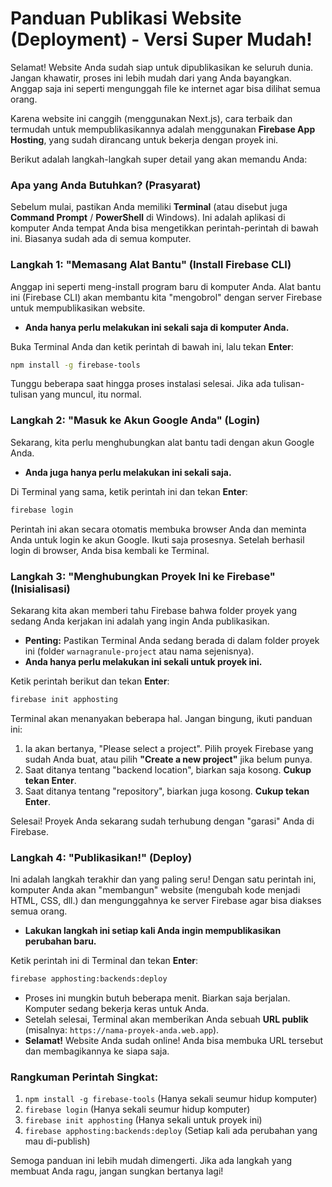 # Panduan Publikasi Website (Deployment) - Versi Super Mudah!

Selamat! Website Anda sudah siap untuk dipublikasikan ke seluruh dunia. Jangan khawatir, proses ini lebih mudah dari yang Anda bayangkan. Anggap saja ini seperti mengunggah file ke internet agar bisa dilihat semua orang.

Karena website ini canggih (menggunakan Next.js), cara terbaik dan termudah untuk mempublikasikannya adalah menggunakan **Firebase App Hosting**, yang sudah dirancang untuk bekerja dengan proyek ini.

Berikut adalah langkah-langkah super detail yang akan memandu Anda:

### Apa yang Anda Butuhkan? (Prasyarat)

Sebelum mulai, pastikan Anda memiliki **Terminal** (atau disebut juga **Command Prompt** / **PowerShell** di Windows). Ini adalah aplikasi di komputer Anda tempat Anda bisa mengetikkan perintah-perintah di bawah ini. Biasanya sudah ada di semua komputer.

### Langkah 1: "Memasang Alat Bantu" (Install Firebase CLI)

Anggap ini seperti meng-install program baru di komputer Anda. Alat bantu ini (Firebase CLI) akan membantu kita "mengobrol" dengan server Firebase untuk mempublikasikan website.

*   **Anda hanya perlu melakukan ini sekali saja di komputer Anda.**

Buka Terminal Anda dan ketik perintah di bawah ini, lalu tekan **Enter**:
```bash
npm install -g firebase-tools
```
Tunggu beberapa saat hingga proses instalasi selesai. Jika ada tulisan-tulisan yang muncul, itu normal.

### Langkah 2: "Masuk ke Akun Google Anda" (Login)

Sekarang, kita perlu menghubungkan alat bantu tadi dengan akun Google Anda.

*   **Anda juga hanya perlu melakukan ini sekali saja.**

Di Terminal yang sama, ketik perintah ini dan tekan **Enter**:
```bash
firebase login
```
Perintah ini akan secara otomatis membuka browser Anda dan meminta Anda untuk login ke akun Google. Ikuti saja prosesnya. Setelah berhasil login di browser, Anda bisa kembali ke Terminal.

### Langkah 3: "Menghubungkan Proyek Ini ke Firebase" (Inisialisasi)

Sekarang kita akan memberi tahu Firebase bahwa folder proyek yang sedang Anda kerjakan ini adalah yang ingin Anda publikasikan.

*   **Penting:** Pastikan Terminal Anda sedang berada di dalam folder proyek ini (folder `warnagranule-project` atau nama sejenisnya).
*   **Anda hanya perlu melakukan ini sekali untuk proyek ini.**

Ketik perintah berikut dan tekan **Enter**:
```bash
firebase init apphosting
```
Terminal akan menanyakan beberapa hal. Jangan bingung, ikuti panduan ini:
1.  Ia akan bertanya, "Please select a project". Pilih proyek Firebase yang sudah Anda buat, atau pilih **"Create a new project"** jika belum punya.
2.  Saat ditanya tentang "backend location", biarkan saja kosong. **Cukup tekan Enter**.
3.  Saat ditanya tentang "repository", biarkan juga kosong. **Cukup tekan Enter**.

Selesai! Proyek Anda sekarang sudah terhubung dengan "garasi" Anda di Firebase.

### Langkah 4: "Publikasikan!" (Deploy)

Ini adalah langkah terakhir dan yang paling seru! Dengan satu perintah ini, komputer Anda akan "membangun" website (mengubah kode menjadi HTML, CSS, dll.) dan mengunggahnya ke server Firebase agar bisa diakses semua orang.

*   **Lakukan langkah ini setiap kali Anda ingin mempublikasikan perubahan baru.**

Ketik perintah ini di Terminal dan tekan **Enter**:
```bash
firebase apphosting:backends:deploy
```
- Proses ini mungkin butuh beberapa menit. Biarkan saja berjalan. Komputer sedang bekerja keras untuk Anda.
- Setelah selesai, Terminal akan memberikan Anda sebuah **URL publik** (misalnya: `https://nama-proyek-anda.web.app`).
- **Selamat!** Website Anda sudah online! Anda bisa membuka URL tersebut dan membagikannya ke siapa saja.

### Rangkuman Perintah Singkat:
1.  `npm install -g firebase-tools` (Hanya sekali seumur hidup komputer)
2.  `firebase login` (Hanya sekali seumur hidup komputer)
3.  `firebase init apphosting` (Hanya sekali untuk proyek ini)
4.  `firebase apphosting:backends:deploy` (Setiap kali ada perubahan yang mau di-publish)

Semoga panduan ini lebih mudah dimengerti. Jika ada langkah yang membuat Anda ragu, jangan sungkan bertanya lagi!